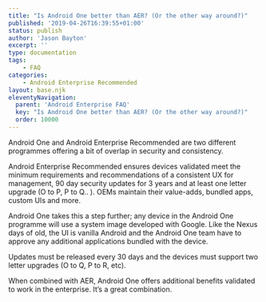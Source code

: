 ```yaml
---
title: "Is Android One better than AER? (Or the other way around?)"
published: '2019-04-26T16:39:55+01:00'
status: publish
author: 'Jason Bayton'
excerpt: ''
type: documentation
tags: 
    - FAQ
categories:
    - Android Enterprise Recommended
layout: base.njk
eleventyNavigation:
  parent: 'Android Enterprise FAQ'
  key: "Is Android One better than AER? (Or the other way around?)"
  order: 10000
--- 
```

Android One and Android Enterprise Recommended are two different programmes offering a bit of overlap in security and consistency.

Android Enterprise Recommended ensures devices validated meet the minimum requirements and recommendations of a consistent UX for management, 90 day security updates for 3 years and at least one letter upgrade (O to P, P to Q.. ). OEMs maintain their value-adds, bundled apps, custom UIs and more.

Android One takes this a step further; any device in the Android One programme will use a system image developed with Google. Like the Nexus days of old, the UI is vanilla Android and the Android One team have to approve any additional applications bundled with the device.

Updates must be released every 30 days and the devices must support two letter upgrades (O to Q, P to R, etc).

When combined with AER, Android One offers additional benefits validated to work in the enterprise. It’s a great combination.

